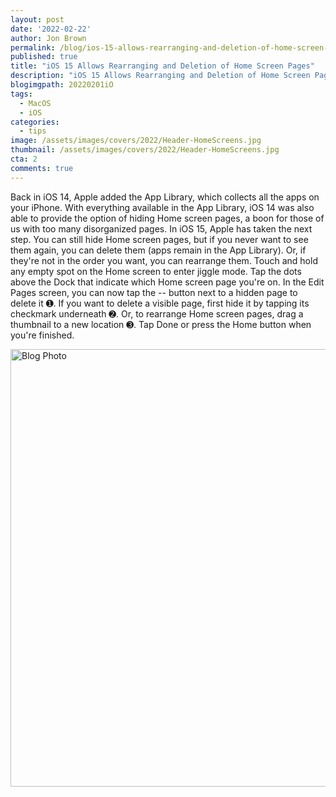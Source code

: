 ```yaml
---
layout: post
date: '2022-02-22'
author: Jon Brown
permalink: /blog/ios-15-allows-rearranging-and-deletion-of-home-screen-pages/
published: true
title: "iOS 15 Allows Rearranging and Deletion of Home Screen Pages"
description: "iOS 15 Allows Rearranging and Deletion of Home Screen Pages"
blogimgpath: 20220201iO
tags:
  - MacOS
  - iOS
categories:
  - tips
image: /assets/images/covers/2022/Header-HomeScreens.jpg
thumbnail: /assets/images/covers/2022/Header-HomeScreens.jpg
cta: 2
comments: true
---
```

Back in iOS 14, Apple added the App Library, which collects all the apps
on your iPhone. With everything available in the App Library, iOS 14 was
also able to provide the option of hiding Home screen pages, a boon for
those of us with too many disorganized pages. In iOS 15, Apple has taken
the next step. You can still hide Home screen pages, but if you never
want to see them again, you can delete them (apps remain in the App
Library). Or, if they're not in the order you want, you can rearrange
them. Touch and hold any empty spot on the Home screen to enter jiggle
mode. Tap the dots above the Dock that indicate which Home screen page
you're on. In the Edit Pages screen, you can now tap the -- button next
to a hidden page to delete it ➊. If you want to delete a visible page,
first hide it by tapping its checkmark underneath ➋. Or, to rearrange
Home screen pages, drag a thumbnail to a new location ➌. Tap Done or
press the Home button when you're finished.

<img alt="Blog Photo" src="{{ site.site_cdn }}/assets/images/blog/2022/20220201iO/image2.jpeg" class="img-fluid rounded m-2" width="700" />